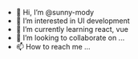 - 👋 Hi, I’m @sunny-mody
- 👀 I’m interested in UI development
- 🌱 I’m currently learning react, vue
- 💞️ I’m looking to collaborate on ...
- 📫 How to reach me ...

<!---
sunny-mody/sunny-mody is a ✨ special ✨ repository because its `README.md` (this file) appears on your GitHub profile.
You can click the Preview link to take a look at your changes.
--->
